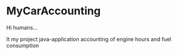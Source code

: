 # MyCarAccounting

Hi humans...

It my project java-application accounting of engine hours and fuel consumption 


